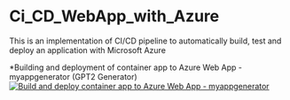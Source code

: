 # Ci_CD_WebApp_with_Azure
This is an implementation of CI/CD pipeline to automatically build, test and deploy an application with Microsoft Azure

*Building and deployment of container app to Azure Web App - myappgenerator (GPT2 Generator) [![Build and deploy container app to Azure Web App - myappgenerator](https://github.com/RamziRebai/Ci_CD_WebApp_with_Azure/actions/workflows/main_myappgenerator.yml/badge.svg)](https://github.com/RamziRebai/Ci_CD_WebApp_with_Azure/actions/workflows/main_myappgenerator.yml)
